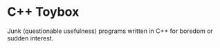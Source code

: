 C++ Toybox
==========

Junk (questionable usefulness) programs written in C++ for boredom or sudden interest.

